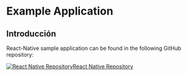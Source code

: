 # Example Application

## Introducción

React-Native sample application can be found in the following GitHub repository:

[![React Native Repository](@site/static/img/github_50.png)](https://github.com/facephi/sdk-mobile-react-native-samples/tree/master/2.0.0)<a href="https://github.com/facephi/sdk-mobile-react-native-samples/tree/master/2.0.0" rel="nofollow">React Native Repository</a>
